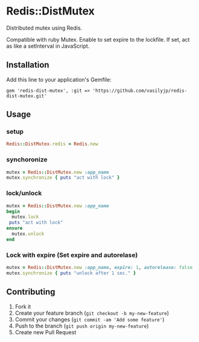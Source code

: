 # Redis::DistMutex

Distributed mutex using Redis.

Compatible with ruby Mutex.
Enable to set expire to the lockfile. If set, act as like a setInterval in JavaScript.

## Installation

Add this line to your application's Gemfile:

    gem 'redis-dist-mutex', :git => 'https://github.com/vasilyjp/redis-dist-mutex.git'


## Usage

### setup

```ruby
Redis::DistMutex.redis = Redis.new
```

### synchoronize

```ruby
mutex = Redis::DistMutex.new :app_name
mutex.synchronize { puts "act with lock" }
```

### lock/unlock

```ruby
mutex = Redis::DistMutex.new :app_name
begin
  mutex.lock
 puts "act with lock"
ensure
  mutex.unlock
end
```

### Lock with expire (Set expire and autorelase)

```ruby
mutex = Redis::DistMutex.new :app_name, expire: 1, autorelease: false
mutex.synchronize { puts "unlock after 1 sec." }
```

## Contributing

1. Fork it
2. Create your feature branch (`git checkout -b my-new-feature`)
3. Commit your changes (`git commit -am 'Add some feature'`)
4. Push to the branch (`git push origin my-new-feature`)
5. Create new Pull Request
